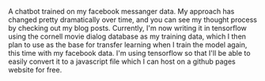 A chatbot trained on my facebook messanger data. My approach has changed pretty dramatically over time, and you can see my thought process by checking out my blog posts. Currently, I'm now writing it in tensorflow using the cornell movie dialog database as my training data, which I then plan to use as the base for transfer learning when I train the model again, this time with my facebook data. I'm using tensorflow so that I'll be able to easily convert it to a javascript file which I can host on a github pages website for free. 
